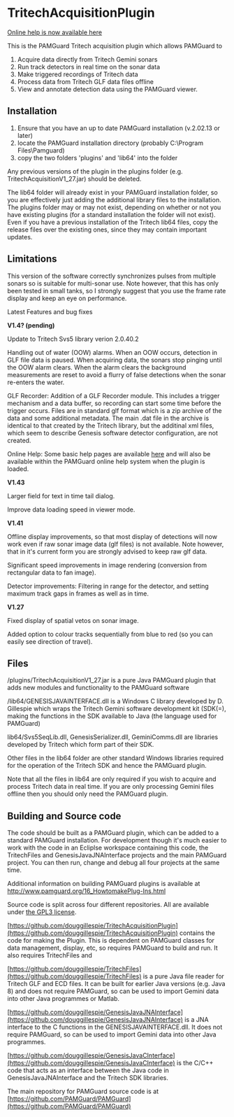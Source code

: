 # TritechAcquisitionPlugin

[Online help is now available here](https://douggillespie.github.io/TritechAcquisitionPlugin/docs/tritechoverview.html)

This is the PAMGuard Tritech acquisition plugin which allows PAMGuard to 
1) Acquire data directly from Tritech Gemini sonars
2) Run track detectors in real time on the sonar data
3) Make triggered recordings of Tritech data
4) Process data from Tritech GLF data files offline
5) View and annotate detection data using the PAMGuard viewer. 


## Installation
1) Ensure that you have an up to date PAMGuard installation (v.2.02.13 or later)
2) locate the PAMGuard installation directory (probably C:\Program Files\Pamguard\)
3) copy the two folders 'plugins' and 'lib64' into the folder

Any previous versions of the plugin in the plugins folder (e.g. TritechAcquisitionV1_27.jar)
should be deleted. 

The lib64 folder will already exist in your PAMGuard installation folder, so you
are effectively just adding the additional library files to the installation. The 
plugins folder may or may not exist, depending on whether or not you have existing 
plugins (for a standard installation the folder will not exist). Even if you have 
a previous installation of the Tritech lib64 files, copy the release files over 
the existing ones, since they may contain important updates.  

## Limitations
This version of the software correctly synchronizes pulses from multiple sonars
so is suitable for multi-sonar use. Note however, that this has only been tested in 
small tanks, so I strongly suggest that you use the frame rate display and keep an 
eye on performance.

Latest Features and bug fixes

**V1.4? (pending)**

Update to Tritech Svs5 library verion 2.0.40.2

Handling out of water (OOW) alarms. When an OOW occurs, detection in GLF file data is paused.
When acquiring data, the sonars stop pinging until the OOW alarm clears. When the alarm clears
the background measurements are reset to avoid a flurry of false detections when the 
sonar re-enters the water. 

GLF Recorder: Addition of a GLF Recorder module. This includes a trigger mechanism and
a data buffer, so recording can start some time before the trigger occurs. Files are in standard
glf format which is a zip archive of the data and some additional metadata. The main .dat file
in the archive is identical to that created by the Tritech library, but the additinal xml files, 
which seem to describe Genesis software detector configuration, are not created. 

Online Help: Some basic help pages are available [here](https://douggillespie.github.io/TritechAcquisitionPlugin/docs/tritechoverview.html) and
will also be available within the PAMGuard online help system when the plugin is loaded. 

**V1.43**

Larger field for text in time tail dialog.

Improve data loading speed in viewer mode. 

**V1.41**

Offline display improvements, so that most display of detections will now work 
even if raw sonar image data (glf files) is not available. Note however, that
in it's current form you are strongly advised to keep raw glf data. 

Significant speed improvements in image rendering (conversion from rectangular data
to fan image).

Detector improvements: Filtering in range for the detector, and setting maximum track
gaps in frames as well as in time. 

**V1.27**

Fixed display of spatial vetos on sonar image.

Added option to colour tracks sequentially from blue to red (so you can easily see
direction of travel).

## Files
/plugins/TritechAcquisitionV1_27.jar is a pure Java PAMGuard plugin that
adds new modules and functionality to the PAMGuard software

/lib64/GENESISJAVAINTERFACE.dll is a Windows C library developed by D. Gillespie
which wraps the Tritech Gemini software development kit (SDK(=), making the
functions in the SDK available to Java (the language used for PAMGuard)

lib64/Svs5SeqLib.dll, GenesisSerializer.dll, GeminiComms.dll are libraries developed
by Tritech which form part of their SDK. 

Other files in the lib64 folder are other standard Windows libraries required for 
the operation of the Tritech SDK and hence the PAMGuard plugin. 

Note that all the files in lib64 are only required if you wish to acquire and process
Tritech data in real time. If you are only processing Gemini files offline then you 
should only need the PAMGuard plugin. 


## Building and Source code

The code should be built as a PAMGuard plugin, which can be added to a standard PAMGuard installation. For development though it's much easier to work with the code in an Ecliplse workspace containing this code, the TritechFiles and GenesisJavaJNAInterface projects and the main PAMGuard project. You can then run, change and debug all four projects at the same time.

Additional information on building PAMGuard plugins is available at http://www.pamguard.org/16_HowtomakePlug-Ins.html

Source code is split across four different repositories. All are available under
[the GPL3 license](https://www.gnu.org/licenses/gpl-3.0.en.html).

[https://github.com/douggillespie/TritechAcquisitionPlugin](https://github.com/douggillespie/TritechAcquisitionPlugin)
contains the code for making the Plugin. This is dependent on PAMGuard classes
for data management, display, etc, so requires PAMGuard to build and run. It also 
requires TritechFiles and

[https://github.com/douggillespie/TritechFiles](https://github.com/douggillespie/TritechFiles)
is a pure Java file reader for Tritech
GLF and ECD files. It can be built for earlier Java versions (e.g. Java 8) and does
not require PAMGuard, so can be used to import Gemini data into other Java programmes
or Matlab.

[https://github.com/douggillespie/GenesisJavaJNAInterface](https://github.com/douggillespie/GenesisJavaJNAInterface)
is a JNA interface to the 
C functions in the GENESISJAVAINTERFACE.dll. It does not require PAMGuard, so can 
be used to import Gemini data into other Java programmes.

[https://github.com/douggillespie/GenesisJavaCInterface](https://github.com/douggillespie/GenesisJavaCInterface) is the C/C++ code that acts
as an interface between the Java code in GenesisJavaJNAInterface and the Tritech
SDK libraries. 

The main repository for PAMGuard source code is at 
[https://github.com/PAMGuard/PAMGuard](https://github.com/PAMGuard/PAMGuard)



